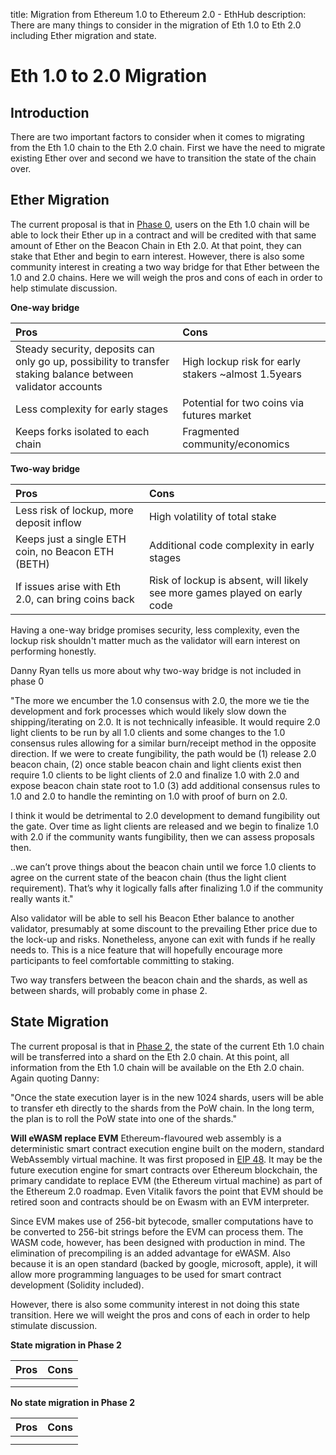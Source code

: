 title: Migration from Ethereum 1.0 to Ethereum 2.0 - EthHub
description: There are many things to consider in the migration of Eth 1.0 to Eth 2.0 including Ether migration and state.

# Eth 1.0 to 2.0 Migration

## Introduction

There are two important factors to consider when it comes to migrating from the Eth 1.0 chain to the Eth 2.0 chain. First we have the need to migrate existing Ether over and second we have to transition the state of the chain over.

## Ether Migration

The current proposal is that in [Phase 0](./#phase-0-beacon-chain-late-2019), users on the Eth 1.0 chain will be able to lock their Ether up in a contract and will be credited with that same amount of Ether on the Beacon Chain in Eth 2.0. At that point, they can stake that Ether and begin to earn interest. However, there is also some community interest in creating a two way bridge for that Ether between the 1.0 and 2.0 chains. Here we will weigh the pros and cons of each in order to help stimulate discussion.

**One-way bridge**

| Pros | Cons |
| :--- | :--- |
| Steady security, deposits can only go up, possibility to transfer staking balance between validator accounts | High lockup risk for early stakers ~almost 1.5years |
| Less complexity for early stages | Potential for two coins via futures market |
| Keeps forks isolated to each chain | Fragmented community/economics |
 

**Two-way bridge**

| Pros | Cons |
| :--- | :--- |
| Less risk of lockup, more deposit inflow | High volatility of total stake |
| Keeps just a single ETH coin, no Beacon ETH \(BETH\) | Additional code complexity in early stages |
| If issues arise with Eth 2.0, can bring coins back | Risk of lockup is absent, will likely see more games played on early code |

Having a one-way bridge promises security, less complexity, even the lockup risk shouldn't matter much as the validator will earn interest on performing honestly.

Danny Ryan tells us more about why two-way bridge is not included in phase 0

"The more we encumber the 1.0 consensus with 2.0, the more we tie the development and fork processes which would likely slow down the shipping/iterating on 2.0. It is not technically infeasible. It would require 2.0 light clients to be run by all 1.0 clients and some changes to the 1.0 consensus rules allowing for a similar burn/receipt method in the opposite direction. If we were to create fungibility, the path would be \(1\) release 2.0 beacon chain, \(2\) once stable beacon chain and light clients exist then require 1.0 clients to be light clients of 2.0 and finalize 1.0 with 2.0 and expose beacon chain state root to 1.0 \(3\) add additional consensus rules to 1.0 and 2.0 to handle the reminting on 1.0 with proof of burn on 2.0.

I think it would be detrimental to 2.0 development to demand fungibility out the gate. Over time as light clients are released and we begin to finalize 1.0 with 2.0 if the community wants fungibility, then we can assess proposals then.

..we can’t prove things about the beacon chain until we force 1.0 clients to agree on the current state of the beacon chain \(thus the light client requirement\). That’s why it logically falls after finalizing 1.0 if the community really wants it."

Also validator will be able to sell his Beacon Ether balance to another validator, presumably at some discount to the prevailing Ether price due to the lock-up and risks. Nonetheless, anyone can exit with funds if he really needs to.
This is a nice feature that will hopefully encourage more participants to feel comfortable committing to staking.

Two way transfers between the beacon chain and the shards, as well as between shards, will probably come in phase 2.


## State Migration

The current proposal is that in [Phase 2](./#phase-2-state-execution), the state of the current Eth 1.0 chain will be transferred into a shard on the Eth 2.0 chain. At this point, all information from the Eth 1.0 chain will be available on the Eth 2.0 chain.
Again quoting Danny:

"Once the state execution layer is in the new 1024 shards, users will be able to transfer eth directly to the shards from the PoW chain. In the long term, the plan is to roll the PoW state into one of the shards."

**Will eWASM replace EVM**
Ethereum-flavoured web assembly is a deterministic smart contract execution engine built on the modern, standard WebAssembly virtual machine. It was first proposed in [EIP 48](https://github.com/ethereum/EIPs/issues/48). It may be the future execution engine for smart contracts over Ethereum blockchain, the primary candidate to replace EVM (the Ethereum virtual machine) as part of the Ethereum 2.0 roadmap.
Even Vitalik favors the point that EVM should be retired soon and contracts should be on Ewasm with an EVM interpreter.

Since EVM makes use of 256-bit bytecode, smaller computations have to be converted to 256-bit strings before the EVM can process them.
The WASM code, however, has been designed with production in mind. The elimination of precompiling is an added advantage for eWASM. Also because it is an open standard \(backed by google, microsoft, apple\), it will allow more programming languages to be used for smart contract development (Solidity included).

However, there is also some community interest in not doing this state transition. Here we will weight the pros and cons of each in order to help stimulate discussion.

**State migration in Phase 2**

| Pros | Cons |
| :--- | :--- |
|  |  |
|  |  |

**No state migration in Phase 2**

| Pros | Cons |
| :--- | :--- |
|  |  |
|  |  |

